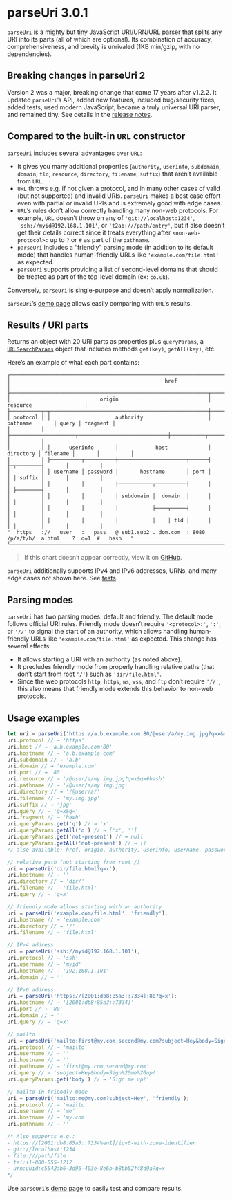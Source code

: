 # parseUri 3.0.1

`parseUri` is a mighty but tiny JavaScript URI/URN/URL parser that splits any URI into its parts (all of which are optional). Its combination of accuracy, comprehensiveness, and brevity is unrivaled (1KB min/gzip, with no dependencies).

## Breaking changes in parseUri 2

Version 2 was a major, breaking change that came 17 years after v1.2.2. It updated `parseUri`’s API, added new features, included bug/security fixes, added tests, used modern JavaScript, became a truly universal URI parser, and remained tiny. See details in the [release notes](https://github.com/slevithan/parseuri/releases/tag/v2.0.0).

## Compared to the built-in `URL` constructor

`parseUri` includes several advantages over [`URL`](https://developer.mozilla.org/en-US/docs/Web/API/URL):

* It gives you many additional properties (`authority`, `userinfo`, `subdomain`, `domain`, `tld`, `resource`, `directory`, `filename`, `suffix`) that aren’t available from `URL`.
* `URL` throws e.g. if not given a protocol, and in many other cases of valid (but not supported) and invalid URIs. `parseUri` makes a best case effort even with partial or invalid URIs and is extremely good with edge cases.
* `URL`’s rules don’t allow correctly handling many non-web protocols. For example, `URL` doesn’t throw on any of `'git://localhost:1234'`, `'ssh://myid@192.168.1.101'`, or `'t2ab:///path/entry'`, but it also doesn’t get their details correct since it treats everything after `<non-web-protocol>:` up to `?` or `#` as part of the `pathname`.
* `parseUri` includes a “friendly” parsing mode (in addition to its default mode) that handles human-friendly URLs like `'example.com/file.html'` as expected.
* `parseUri` supports providing a list of second-level domains that should be treated as part of the top-level domain (ex: `co.uk`).

Conversely, `parseUri` is single-purpose and doesn’t apply normalization.

`parseUri`’s [demo page](https://slevithan.github.io/parseuri/demo/?urlStandard=true) allows easily comparing with `URL`’s results.

## Results / URI parts

Returns an object with 20 URI parts as properties plus `queryParams`, a [`URLSearchParams`](https://developer.mozilla.org/en-US/docs/Web/API/URLSearchParams) object that includes methods `get(key)`, `getAll(key)`, etc.

Here’s an example of what each part contains:

```text
┌──────────────────────────────────────────────────────────────────────────────────────────────────────────┐
│                                                  href                                                    │
├────────────────────────────────────────────────────────────────┬─────────────────────────────────────────┤
│                             origin                             │                resource                 │
├──────────┬─┬───────────────────────────────────────────────────┼──────────────────────┬───────┬──────────┤
│ protocol │ │                     authority                     │       pathname       │ query │ fragment │
│          │ ├─────────────────────┬─────────────────────────────┼───────────┬──────────┤       │          │
│          │ │      userinfo       │            host             │ directory │ filename │       │          │
│          │ ├──────────┬──────────┼──────────────────────┬──────┤           ├─┬────────┤       │          │
│          │ │ username │ password │       hostname       │ port │           │ │ suffix │       │          │
│          │ │          │          ├───────────┬──────────┤      │           │ ├────────┤       │          │
│          │ │          │          │ subdomain │  domain  │      │           │ │        │       │          │
│          │ │          │          │           ├────┬─────┤      │           │ │        │       │          │
│          │ │          │          │           │    │ tld │      │           │ │        │       │          │
"  https   ://   user   :   pass   @ sub1.sub2 . dom.com  : 8080   /p/a/t/h/  a.html    ?  q=1  #   hash   "
└──────────────────────────────────────────────────────────────────────────────────────────────────────────┘
```

> If this chart doesn’t appear correctly, view it on [GitHub](https://github.com/slevithan/parseuri/blob/main/README.md#results--uri-parts).

`parseUri` additionally supports IPv4 and IPv6 addresses, URNs, and many edge cases not shown here. See [tests](https://slevithan.github.io/parseuri/spec/).

## Parsing modes

`parseUri` has two parsing modes: default and friendly. The default mode follows official URI rules. Friendly mode doesn’t require `'<protocol>:'`, `':'`, or `'//'` to signal the start of an authority, which allows handling human-friendly URLs like `'example.com/file.html'` as expected. This change has several effects:

- It allows starting a URI with an authority (as noted above).
- It precludes friendly mode from properly handling relative paths (that don’t start from root `'/'`) such as `'dir/file.html'`.
- Since the web protocols `http`, `https`, `ws`, `wss`, and `ftp` don’t require `'//'`, this also means that friendly mode extends this behavior to non-web protocols.

## Usage examples

```js
let uri = parseUri('https://a.b.example.com:80/@user/a/my.img.jpg?q=x&q=#hash');
uri.protocol // → 'https'
uri.host // → 'a.b.example.com:80'
uri.hostname // → 'a.b.example.com'
uri.subdomain // → 'a.b'
uri.domain // → 'example.com'
uri.port // → '80'
uri.resource // → '/@user/a/my.img.jpg?q=x&q=#hash'
uri.pathname // → '/@user/a/my.img.jpg'
uri.directory // → '/@user/a/'
uri.filename // → 'my.img.jpg'
uri.suffix // → 'jpg'
uri.query // → 'q=x&q='
uri.fragment // → 'hash'
uri.queryParams.get('q') // → 'x'
uri.queryParams.getAll('q') // → ['x', '']
uri.queryParams.get('not-present') // → null
uri.queryParams.getAll('not-present') // → []
// also available: href, origin, authority, userinfo, username, password, tld

// relative path (not starting from root /)
uri = parseUri('dir/file.html?q=x');
uri.hostname // → ''
uri.directory // → 'dir/'
uri.filename // → 'file.html'
uri.query // → 'q=x'

// friendly mode allows starting with an authority
uri = parseUri('example.com/file.html', 'friendly');
uri.hostname // → 'example.com'
uri.directory // → '/'
uri.filename // → 'file.html'

// IPv4 address
uri = parseUri('ssh://myid@192.168.1.101');
uri.protocol // → 'ssh'
uri.username // → 'myid'
uri.hostname // → '192.168.1.101'
uri.domain // → ''

// IPv6 address
uri = parseUri('https://[2001:db8:85a3::7334]:80?q=x');
uri.hostname // → '[2001:db8:85a3::7334]'
uri.port // → '80'
uri.domain // → ''
uri.query // → 'q=x'

// mailto
uri = parseUri('mailto:first@my.com,second@my.com?subject=Hey&body=Sign%20me%20up!');
uri.protocol // → 'mailto'
uri.username // → ''
uri.hostname // → ''
uri.pathname // → 'first@my.com,second@my.com'
uri.query // → 'subject=Hey&body=Sign%20me%20up!'
uri.queryParams.get('body') // → 'Sign me up!'

// mailto in friendly mode
uri = parseUri('mailto:me@my.com?subject=Hey', 'friendly');
uri.protocol // → 'mailto'
uri.username // → 'me'
uri.hostname // → 'my.com'
uri.pathname // → ''

/* Also supports e.g.:
- https://[2001:db8:85a3::7334%en1]/ipv6-with-zone-identifier
- git://localhost:1234
- file:///path/file
- tel:+1-800-555-1212
- urn:uuid:c5542ab6-3d96-403e-8e6b-b8bb52f48d9a?q=x
*/
```

Use `parseUri`’s [demo page](https://slevithan.github.io/parseuri/demo/) to easily test and compare results.

